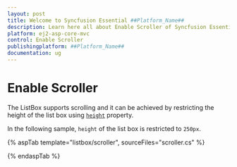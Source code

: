 ```yaml
---
layout: post
title: Welcome to Syncfusion Essential ##Platform_Name##
description: Learn here all about Enable Scroller of Syncfusion Essential ##Platform_Name## widgets based on HTML5 and jQuery.
platform: ej2-asp-core-mvc
control: Enable Scroller
publishingplatform: ##Platform_Name##
documentation: ug
---
```



# Enable Scroller

The ListBox supports scrolling and it can be achieved by restricting the height of the list box using [`height`](https://help.syncfusion.com/cr/cref_files/aspnetcore-js2/Syncfusion.EJ2~Syncfusion.EJ2.DropDowns.ListBox~Height.html) property.

In the following sample, `height` of the list box is restricted to `250px`.

{% aspTab template="listbox/scroller", sourceFiles="scroller.cs" %}

{% endaspTab %}